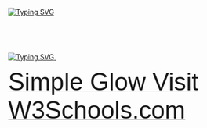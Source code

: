 <a href="https://git.io/typing-svg"><img src="https://readme-typing-svg.demolab.com?font=Fira+Code&pause=1000&width=435&lines=This+is+the+repo+of+my+portfolio+website" alt="Typing SVG" /></a>

<a href="https://git.io/typing-svg"><img src="https://readme-typing-svg.demolab.com?font=Fira+Code&pause=1000&width=435&lines=Can+be+accessed+at%3A+" alt="Typing SVG" />
<svg width="350" height="75" viewBox="0 0 350 75">
<title>Simple Glow</title>
<rect x="0" y="0" width="350" height="75" style="fill: #000"/>
<g style="overflow:hidden; text-anchor: middle; font-size:50; font-family: Impact, sans-serif">
<defs>
<filter id="glow" x="-30%" y="-30%" width="160%" height="160%">
<feGaussianBlur stdDeviation="10 10" result="glow"/>
<feMerge>
<feMergeNode in="glow"/>
<feMergeNode in="glow"/>
<feMergeNode in="glow"/>
</feMerge>
</filter>
</defs>
<text style="filter: url(#glow); fill: #0c9" x="175" y="55"> Simple Glow </text>
<text x="175" y="55" style="fill: white">Visit W3Schools.com</text>
</g>
</svg>
</a>


